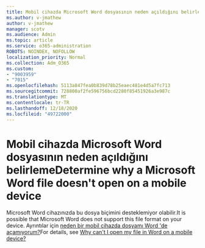 ```yaml
---
title: Mobil cihazda Microsoft Word dosyasının neden açıldığını belirleme
ms.author: v-jmathew
author: v-jmathew
manager: scotv
ms.audience: Admin
ms.topic: article
ms.service: o365-administration
ROBOTS: NOINDEX, NOFOLLOW
localization_priority: Normal
ms.collection: Adm_O365
ms.custom:
- "9003959"
- "7015"
ms.openlocfilehash: 5113a847fea0b839d78b25eaec481e4d5a7fc713
ms.sourcegitcommit: 728800af2fe596756bcd2280f85451926a3e987c
ms.translationtype: MT
ms.contentlocale: tr-TR
ms.lasthandoff: 12/18/2020
ms.locfileid: "49722000"
---
```

# <a name="determine-why-a-microsoft-word-file-doesnt-open-on-a-mobile-device"></a><span data-ttu-id="269c9-102">Mobil cihazda Microsoft Word dosyasının neden açıldığını belirleme</span><span class="sxs-lookup"><span data-stu-id="269c9-102">Determine why a Microsoft Word file doesn't open on a mobile device</span></span>

<span data-ttu-id="269c9-103">Microsoft Word cihazınızda bu dosya biçimini desteklemiyor olabilir.</span><span class="sxs-lookup"><span data-stu-id="269c9-103">It is possible that Microsoft Word does not support this file format on your device.</span></span> <span data-ttu-id="269c9-104">Ayrıntılar için [neden bir mobil cihazda dosyamı Word 'de açamıyorum?](https://go.microsoft.com/fwlink/?linkid=2135663)</span><span class="sxs-lookup"><span data-stu-id="269c9-104">For details, see [Why can't I open my file in Word on a mobile device?](https://go.microsoft.com/fwlink/?linkid=2135663)</span></span>
